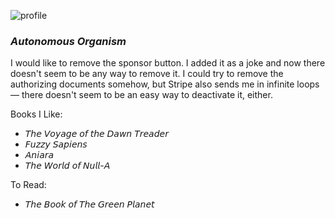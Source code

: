 ![profile](animated.gif)

### *Αutonomous Οrganism*

I would like to remove the sponsor button. I added it as a joke and now there doesn't seem to be any way to remove it. I could try to remove the authorizing documents somehow, but Stripe also sends me in infinite loops — there doesn't seem to be an easy way to deactivate it, either.


Books I Like:
* 𝘛𝘩𝘦 𝘝𝘰𝘺𝘢𝘨𝘦 𝘰𝘧 𝘵𝘩𝘦 𝘋𝘢𝘸𝘯 𝘛𝘳𝘦𝘢𝘥𝘦𝘳
* 𝘍𝘶𝘻𝘻𝘺 𝘚𝘢𝘱𝘪𝘦𝘯𝘴  
* 𝘈𝘯𝘪𝘢𝘳𝘢
* 𝘛𝘩𝘦 𝘞𝘰𝘳𝘭𝘥 𝘰𝘧 𝘕𝘶𝘭𝘭-𝘈

To Read:
* 𝘛𝘩𝘦 𝘉𝘰𝘰𝘬 𝘰𝘧 𝘛𝘩𝘦 𝘎𝘳𝘦𝘦𝘯 𝘗𝘭𝘢𝘯𝘦𝘵

<!--
**standardgalactic/standardgalactic** is a ✨ _special_ ✨ repository because its `README.md` (this file) appears on your GitHub profile.

Here are some ideas to get you started:

- 🔭 I’m currently working on ...
- 🌱 I’m currently learning ...
- 👯 I’m looking to collaborate on ...
- 🤔 I’m looking for help with ...
- 💬 Ask me about ...
- 📫 How to reach me: ...
- 😄 Pronouns: ...
- ⚡ Fun fact: ...

![netscape](Emommit.jpg)
-->
